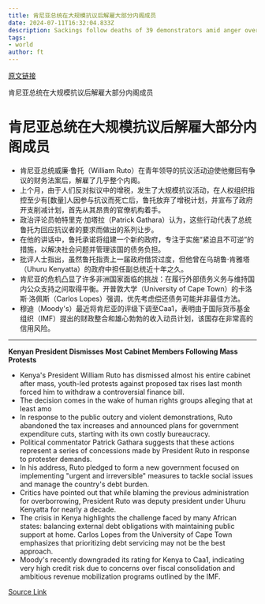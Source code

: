 ```yaml
---
title: 肯尼亚总统在大规模抗议后解雇大部分内阁成员
date: 2024-07-11T16:32:04.833Z
description: Sackings follow deaths of 39 demonstrators amid anger over tax increases
tags: 
- world
author: ft
---
```


[原文链接](https://ft.com/content/d8ae8f43-9d17-4766-86c2-489c79008c4c)

肯尼亚总统在大规模抗议后解雇大部分内阁成员

# 肯尼亚总统在大规模抗议后解雇大部分内阁成员

- 肯尼亚总统威廉·鲁托（William Ruto）在青年领导的抗议活动迫使他撤回有争议的财务法案后，解雇了几乎整个内阁。
- 上个月，由于人们反对拟议中的增税，发生了大规模抗议活动，在人权组织指控至少有[数量]人因参与抗议而死亡后，鲁托放弃了增税计划，并宣布了政府开支削减计划，首先从其昂贵的官僚机构着手。
- 政治评论员帕特里克·加塔拉（Patrick Gathara）认为，这些行动代表了总统鲁托为回应抗议者的要求而做出的系列让步。
- 在他的讲话中，鲁托承诺将组建一个新的政府，专注于实施“紧迫且不可逆”的措施，以解决社会问题并管理该国的债务负担。
- 批评人士指出，虽然鲁托指责上一届政府借贷过度，但他曾在乌胡鲁·肯雅塔（Uhuru Kenyatta）的政府中担任副总统近十年之久。
- 肯尼亚的危机凸显了许多非洲国家面临的挑战：在履行外部债务义务与维持国内公众支持之间取得平衡。开普敦大学（University of Cape Town）的卡洛斯·洛佩斯（Carlos Lopes）强调，优先考虑偿还债务可能并非最佳方法。
- 穆迪（Moody's）最近将肯尼亚的评级下调至Caa1，表明由于国际货币基金组织（IMF）提出的财政整合和雄心勃勃的收入动员计划，该国存在非常高的信用风险。

---

 **Kenyan President Dismisses Most Cabinet Members Following Mass Protests**

- Kenya's President William Ruto has dismissed almost his entire cabinet after mass, youth-led protests against proposed tax rises last month forced him to withdraw a controversial finance bill. 
- The decision comes in the wake of human rights groups alleging that at least amo
- In response to the public outcry and violent demonstrations, Ruto abandoned the tax increases and announced plans for government expenditure cuts, starting with its own costly bureaucracy.
- Political commentator Patrick Gathara suggests that these actions represent a series of concessions made by President Ruto in response to protester demands.
- In his address, Ruto pledged to form a new government focused on implementing "urgent and irreversible" measures to tackle social issues and manage the country's debt burden.
- Critics have pointed out that while blaming the previous administration for overborrowing, President Ruto was deputy president under Uhuru Kenyatta for nearly a decade.
- The crisis in Kenya highlights the challenge faced by many African states: balancing external debt obligations with maintaining public support at home. Carlos Lopes from the University of Cape Town emphasizes that prioritizing debt servicing may not be the best approach.
- Moody's recently downgraded its rating for Kenya to Caa1, indicating very high credit risk due to concerns over fiscal consolidation and ambitious revenue mobilization programs outlined by the IMF.

[Source Link](https://ft.com/content/d8ae8f43-9d17-4766-86c2-489c79008c4c)

